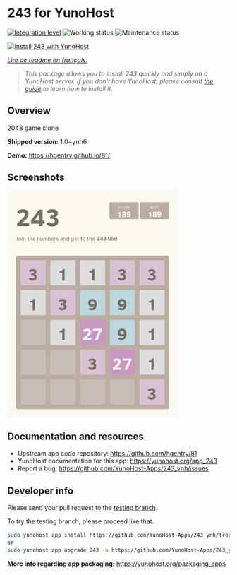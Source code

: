 <!--
N.B.: This README was automatically generated by https://github.com/YunoHost/apps/tree/master/tools/README-generator
It shall NOT be edited by hand.
-->

# 243 for YunoHost

[![Integration level](https://dash.yunohost.org/integration/243.svg)](https://dash.yunohost.org/appci/app/243) ![Working status](https://ci-apps.yunohost.org/ci/badges/243.status.svg) ![Maintenance status](https://ci-apps.yunohost.org/ci/badges/243.maintain.svg)

[![Install 243 with YunoHost](https://install-app.yunohost.org/install-with-yunohost.svg)](https://install-app.yunohost.org/?app=243)

*[Lire ce readme en français.](./README_fr.md)*

> *This package allows you to install 243 quickly and simply on a YunoHost server.
If you don't have YunoHost, please consult [the guide](https://yunohost.org/#/install) to learn how to install it.*

## Overview

2048 game clone


**Shipped version:** 1.0~ynh6

**Demo:** https://hgentry.github.io/81/

## Screenshots

![Screenshot of 243](./doc/screenshots/Screenshot-243.jpg)

## Documentation and resources

* Upstream app code repository: <https://github.com/hgentry/81>
* YunoHost documentation for this app: <https://yunohost.org/app_243>
* Report a bug: <https://github.com/YunoHost-Apps/243_ynh/issues>

## Developer info

Please send your pull request to the [testing branch](https://github.com/YunoHost-Apps/243_ynh/tree/testing).

To try the testing branch, please proceed like that.

``` bash
sudo yunohost app install https://github.com/YunoHost-Apps/243_ynh/tree/testing --debug
or
sudo yunohost app upgrade 243 -u https://github.com/YunoHost-Apps/243_ynh/tree/testing --debug
```

**More info regarding app packaging:** <https://yunohost.org/packaging_apps>
